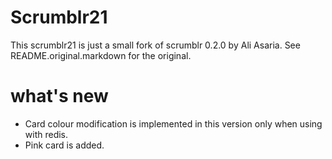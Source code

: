 # Scrumblr21

This scrumblr21 is just a small fork of scrumblr 0.2.0 by Ali Asaria. See README.original.markdown for the original.

# what's new
- Card colour modification is implemented in this version only when using with redis.
- Pink card is added.
